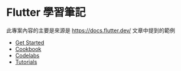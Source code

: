 # Flutter 學習筆記

此專案內容的主要是來源是 https://docs.flutter.dev/ 文章中提到的範例

- [Get Started](https://docs.flutter.dev/get-started)
- [Cookbook](https://docs.flutter.dev/cookbook)
- [Codelabs](https://docs.flutter.dev/codelabs)
- [Tutorials](https://docs.flutter.dev/reference/tutorials)
